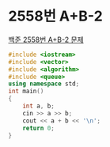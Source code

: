 # 2558번 A+B-2

[백준 2558번 A+B-2 문제](https://www.acmicpc.net/problem/2558)

```c++
#include <iostream>
#include <vector>
#include <algorithm>
#include <queue>
using namespace std;
int main()
{
    int a, b;
    cin >> a >> b;
    cout << a + b << '\n';
    return 0;
}
```

